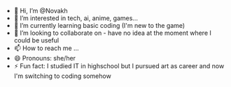 - 👋 Hi, I’m @Novakh
- 👀 I’m interested in tech, ai, anime, games...
- 🌱 I’m currently learning basic coding (I'm new to the game)   
- 💞️ I’m looking to collaborate on - have no idea at the moment where I could be useful 
- 📫 How to reach me ...
- 😄 Pronouns: she/her
- ⚡ Fun fact: I studied IT in highschool but I pursued art as career and now I'm switching to coding somehow

<!---
Novakh/Novakh is a ✨ special ✨ repository because its `README.md` (this file) appears on your GitHub profile.
You can click the Preview link to take a look at your changes.
--->
